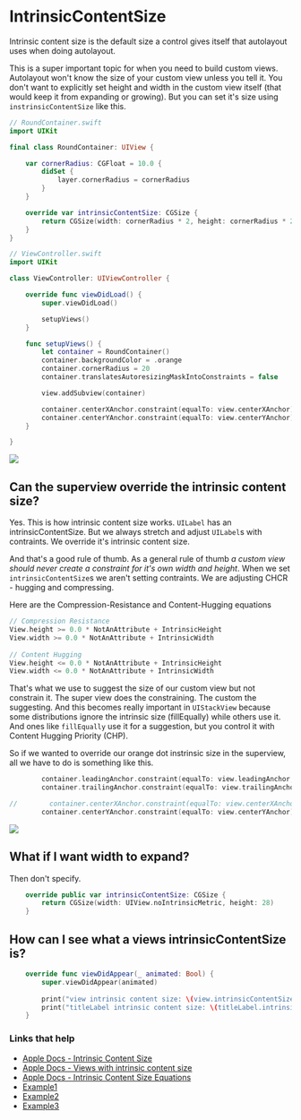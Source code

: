 # IntrinsicContentSize

Intrinsic content size is the default size a control gives itself that autolayout uses when doing autolayout.



This is a super important topic for when you need to build custom views. Autolayout won't know the size of your custom view unless you tell it. You don't want to explicitly set height and width in the custom view itself (that would keep it from expanding or growing). But you can set it's size using `instrinsicContentSize` like this.


```swift
// RoundContainer.swift
import UIKit

final class RoundContainer: UIView {

    var cornerRadius: CGFloat = 10.0 {
        didSet {
            layer.cornerRadius = cornerRadius
        }
    }

    override var intrinsicContentSize: CGSize {
        return CGSize(width: cornerRadius * 2, height: cornerRadius * 2)
    }
}
```

```swift
// ViewController.swift
import UIKit

class ViewController: UIViewController {

    override func viewDidLoad() {
        super.viewDidLoad()

        setupViews()
    }

    func setupViews() {
        let container = RoundContainer()
        container.backgroundColor = .orange
        container.cornerRadius = 20
        container.translatesAutoresizingMaskIntoConstraints = false

        view.addSubview(container)

        container.centerXAnchor.constraint(equalTo: view.centerXAnchor).isActive = true
        container.centerYAnchor.constraint(equalTo: view.centerYAnchor).isActive = true
    }

}
```

<img src="https://github.com/jrasmusson/ios-starter-kit/blob/master/autolayout/images/intrinsic.png" />

## Can the superview override the intrinsic content size?

Yes. This is how intrinsic content size works. `UILabel` has an intrinsicContentSize. But we always stretch and adjust `UILabel`s with contraints. We override it's intrinsic content size. 

And that's a good rule of thumb. As a general rule of thumb *a custom view should never create a constraint for it's own width and height*. When we set `intrinsicContentSize`s we aren't setting contraints. We are adjusting CHCR - hugging and compressing.

Here are the Compression-Resistance and Content-Hugging equations

```swift
// Compression Resistance
View.height >= 0.0 * NotAnAttribute + IntrinsicHeight
View.width >= 0.0 * NotAnAttribute + IntrinsicWidth
 
// Content Hugging
View.height <= 0.0 * NotAnAttribute + IntrinsicHeight
View.width <= 0.0 * NotAnAttribute + IntrinsicWidth
```

That's what we use to suggest the size of our custom view but not constrain it. The super view does the constraining. The custom the suggesting. And this becomes really important in `UIStackView` because some distributions ignore the intrinsic size (fillEqually) while others use it. And ones like `fillEqually` use it for a suggestion, but you control it with Content Hugging Priority (CHP).

So if we wanted to override our orange dot instrinsic size in the superview, all we have to do is something like this.

```swift
        container.leadingAnchor.constraint(equalTo: view.leadingAnchor, constant: 8).isActive = true
        container.trailingAnchor.constraint(equalTo: view.trailingAnchor, constant: -8).isActive = true

//        container.centerXAnchor.constraint(equalTo: view.centerXAnchor).isActive = true
        container.centerYAnchor.constraint(equalTo: view.centerYAnchor).isActive = true
```

<img src="https://github.com/jrasmusson/ios-starter-kit/blob/master/autolayout/images/intrinsic-overriden.png" />


## What if I want width to expand?

Then don't specify.

```swift
    override public var intrinsicContentSize: CGSize {
        return CGSize(width: UIView.noIntrinsicMetric, height: 28)
    }
```

## How can I see what a views intrinsicContentSize is?

```swift
    override func viewDidAppear(_ animated: Bool) {
        super.viewDidAppear(animated)
        
        print("view intrinsic content size: \(view.intrinsicContentSize)")
        print("titleLabel intrinsic content size: \(titleLabel.intrinsicContentSize)")
    }
 ```


### Links that help

* [Apple Docs - Intrinsic Content Size](https://developer.apple.com/documentation/uikit/uiview/1622600-intrinsiccontentsize)
* [Apple Docs - Views with intrinsic content size](https://developer.apple.com/library/archive/documentation/UserExperience/Conceptual/AutolayoutPG/ViewswithIntrinsicContentSize.html)
* [Apple Docs - Intrinsic Content Size Equations](https://developer.apple.com/library/archive/documentation/UserExperience/Conceptual/AutolayoutPG/AnatomyofaConstraint.html#//apple_ref/doc/uid/TP40010853-CH9-SW21)
* [Example1](https://medium.com/@vialyx/import-uikit-what-is-intrinsic-content-size-20ae302f21f3)
* [Example2](https://blog.usejournal.com/custom-uiview-in-swift-done-right-ddfe2c3080a)
* [Example3](https://samwize.com/2017/11/01/guide-to-creating-custom-uiview/)
